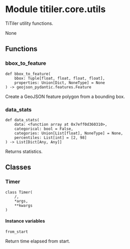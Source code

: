 # Module titiler.core.utils

TiTiler utility functions.

None

## Functions

    
### bbox_to_feature

```python3
def bbox_to_feature(
    bbox: Tuple[float, float, float, float],
    properties: Union[Dict, NoneType] = None
) -> geojson_pydantic.features.Feature
```

    
Create a GeoJSON feature polygon from a bounding box.

    
### data_stats

```python3
def data_stats(
    data: <function array at 0x7eff0d360310>,
    categorical: bool = False,
    categories: Union[List[float], NoneType] = None,
    percentiles: List[int] = [2, 98]
) -> List[Dict[Any, Any]]
```

    
Returns statistics.

## Classes

### Timer

```python3
class Timer(
    /,
    *args,
    **kwargs
)
```

#### Instance variables

```python3
from_start
```

Return time elapsed from start.